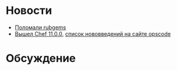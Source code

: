 # Новости
* [Поломали rubgems](https://status.heroku.com/incidents/489)
* [Вышел Chef 11.0.0](https://github.com/opscode/chef/), [список нововведений на сайте opscode](http://wiki.opscode.com/display/chef/Breaking+Changes+in+Chef+11)

# Обсуждение

